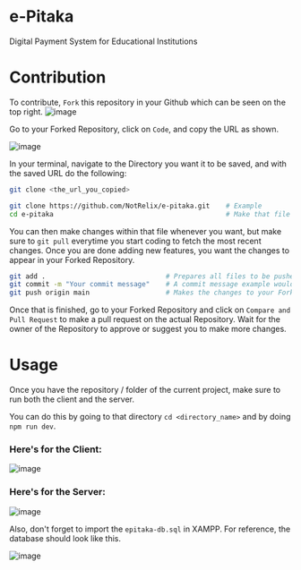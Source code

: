 # e-Pitaka

Digital Payment System for Educational Institutions

# Contribution

To contribute, `Fork` this repository in your Github which can be seen on the top right.
![image](https://github.com/NotRelix/e-pitaka/assets/111989096/089875d8-74bc-4919-809c-b4ff11e82c79)


Go to your Forked Repository, click on `Code`, and copy the URL as shown.

![image](https://github.com/NotRelix/e-pitaka/assets/111989096/09e93194-be12-423d-845b-64540ac63a0e)

In your terminal, navigate to the Directory you want it to be saved, and with the saved URL do the following:
```bash
git clone <the_url_you_copied>

git clone https://github.com/NotRelix/e-pitaka.git    # Example
cd e-pitaka                                           # Make that file the current directory
```

You can then make changes within that file whenever you want, but make sure to `git pull` everytime you start coding to fetch the most recent changes.
Once you are done adding new features, you want the changes to appear in your Forked Repository.
```bash
git add .                              # Prepares all files to be pushed
git commit -m "Your commit message"    # A commit message example would be "fix: handle zero division"
git push origin main                   # Makes the changes to your Forked Repository
```

Once that is finished, go to your Forked Repository and click on `Compare and Pull Request` to make a pull request on the actual Repository.
Wait for the owner of the Repository to approve or suggest you to make more changes.

# Usage

Once you have the repository / folder of the current project, make sure to run both the client and the server.

You can do this by going to that directory `cd <directory_name>` and by doing `npm run dev`.

### Here's for the Client:

![image](https://github.com/NotRelix/e-pitaka/assets/111989096/f10c2c69-2c38-4f67-935c-51f22d46774a)

### Here's for the Server:

![image](https://github.com/NotRelix/e-pitaka/assets/111989096/b76bda5c-5cbf-42bc-9723-9acd53c42723)

Also, don't forget to import the `epitaka-db.sql` in XAMPP. For reference, the database should look like this.

![image](https://github.com/NotRelix/e-pitaka/assets/111989096/3857e8a5-e878-4c64-adb2-0d1baa688779)
